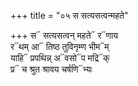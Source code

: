 +++
title = "०५ स सत्यसत्वन्महते"

+++
स᳓ सत्यसत्वन् महते᳓ र᳓णाय  
र᳓थम् आ᳓ तिष्ठ तुविनृम्ण भीम᳓म्  
याहि᳓ प्रपथिन्न् अ᳓वसो᳓प मद्रि᳓क्  
प्र᳓ च श्रुत श्रावय चर्षणि᳓भ्यः